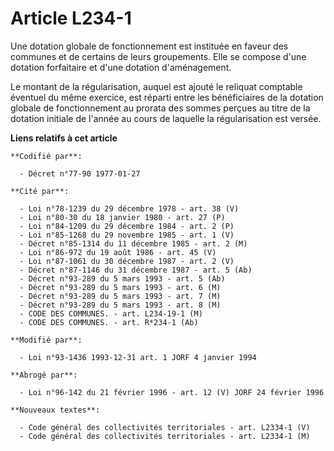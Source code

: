 # Article L234-1

Une dotation globale de fonctionnement est instituée en faveur des communes et de certains de leurs groupements. Elle se
compose d'une dotation forfaitaire et d'une dotation d'aménagement.

Le montant de la régularisation, auquel est ajouté le reliquat comptable éventuel du même exercice, est réparti entre les
bénéficiaires de la dotation globale de fonctionnement au prorata des sommes perçues au titre de la dotation initiale de
l'année au cours de laquelle la régularisation est versée.

**Liens relatifs à cet article**

	**Codifié par**:

	  - Décret n°77-90 1977-01-27

	**Cité par**:

	  - Loi n°78-1239 du 29 décembre 1978 - art. 38 (V)
	  - Loi n°80-30 du 18 janvier 1980 - art. 27 (P)
	  - Loi n°84-1209 du 29 décembre 1984 - art. 2 (P)
	  - Loi n°85-1268 du 29 novembre 1985 - art. 1 (V)
	  - Décret n°85-1314 du 11 décembre 1985 - art. 2 (M)
	  - Loi n°86-972 du 19 août 1986 - art. 45 (V)
	  - Loi n°87-1061 du 30 décembre 1987 - art. 2 (V)
	  - Décret n°87-1146 du 31 décembre 1987 - art. 5 (Ab)
	  - Décret n°93-289 du 5 mars 1993 - art. 5 (Ab)
	  - Décret n°93-289 du 5 mars 1993 - art. 6 (M)
	  - Décret n°93-289 du 5 mars 1993 - art. 7 (M)
	  - Décret n°93-289 du 5 mars 1993 - art. 8 (M)
	  - CODE DES COMMUNES. - art. L234-19-1 (M)
	  - CODE DES COMMUNES. - art. R*234-1 (Ab)

	**Modifié par**:

	  - Loi n°93-1436 1993-12-31 art. 1 JORF 4 janvier 1994

	**Abrogé par**:

	  - Loi n°96-142 du 21 février 1996 - art. 12 (V) JORF 24 février 1996

	**Nouveaux textes**:

	  - Code général des collectivités territoriales - art. L2334-1 (V)
	  - Code général des collectivités territoriales - art. L2334-1 (M)
